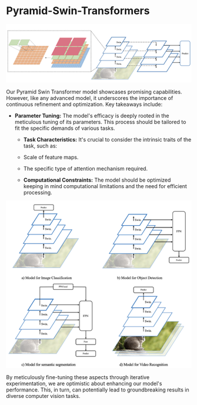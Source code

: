 # Pyramid-Swin-Transformers

![Pyramid Swin Transformer](/images/block.png)

Our Pyramid Swin Transformer model showcases promising capabilities. However, like any advanced model, it underscores the importance of continuous refinement and optimization. Key takeaways include:

- **Parameter Tuning:** The model's efficacy is deeply rooted in the meticulous tuning of its parameters. This process should be tailored to fit the specific demands of various tasks.

  - **Task Characteristics:** It's crucial to consider the intrinsic traits of the task, such as:
  - Scale of feature maps.
  - The specific type of attention mechanism required.

  - **Computational Constraints:** The model should be optimized keeping in mind computational limitations and the need for efficient processing.

![Pyramid Swin Transformer for different tasks](/images/swin.png)

By meticulously fine-tuning these aspects through iterative experimentation, we are optimistic about enhancing our model's performance. This, in turn, can potentially lead to groundbreaking results in diverse computer vision tasks.
